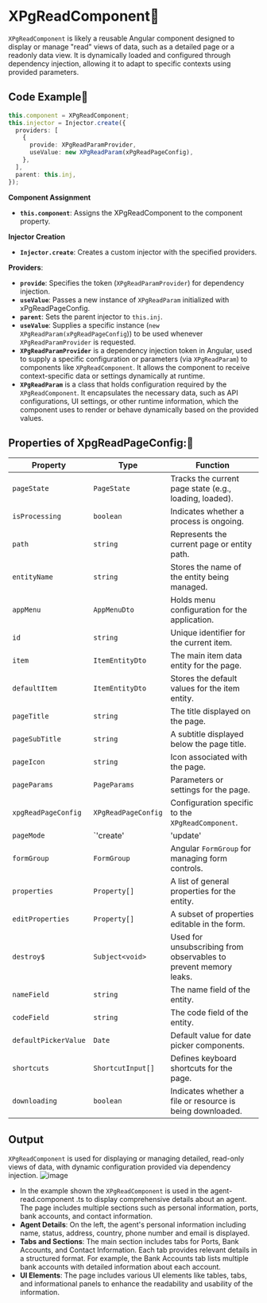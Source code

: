 # XPgReadComponent📖
<code>XPgReadComponent</code> is likely a reusable Angular component designed to display or manage "read" views of data, such as a detailed page or a readonly data view. It is dynamically loaded and configured through dependency injection, allowing it to adapt to specific contexts using provided parameters.
## Code Example📝

```typescript
this.component = XPgReadComponent;
this.injector = Injector.create({
  providers: [
    {
      provide: XPgReadParamProvider,
      useValue: new XPgReadParam(xPgReadPageConfig),
    },
  ],
  parent: this.inj,
});
```
**Component Assignment**
- <code>**this.component**</code>: Assigns the XPgReadComponent to the component property.
 
**Injector Creation**
- <code>**Injector.create**</code>: Creates a custom injector with the specified providers.
  
**Providers**:
- <code>**provide**</code>: Specifies the token (<code>XPgReadParamProvider</code>) for dependency injection.
- <code>**useValue**</code>: Passes a new instance of <code>XPgReadParam</code> initialized with xPgReadPageConfig.
- <code>**parent**</code>: Sets the parent injector to <code>this.inj</code>.
- <code>**useValue**</code>: Supplies a specific instance (<code>new XPgReadParam(xPgReadPageConfig</code>)) to be used whenever <code>XPgReadParamProvider</code> is requested.
- <code>**XPgReadParamProvider**</code> is a dependency injection token in Angular, used to supply a specific configuration or parameters (via <code>XPgReadParam</code>) to components like <code>XPgReadComponent</code>. It allows the component to receive context-specific data or settings dynamically at runtime.
-  <code>**XPgReadParam**</code> is a class  that holds configuration required by the <code>XPgReadComponent</code>. It encapsulates the necessary data, such as API configurations, UI settings, or other runtime information, which the component uses to render or behave dynamically based on the provided values.

  ## Properties of XpgReadPageConfig:🧩

| **Property**         | **Type**                     | **Function**                                                                 |
|-----------------------|------------------------------|-------------------------------------------------------------------------------|
| `pageState`          | `PageState`                 | Tracks the current page state (e.g., loading, loaded).                      |
| `isProcessing`       | `boolean`                   | Indicates whether a process is ongoing.                                     |
| `path`               | `string`                    | Represents the current page or entity path.                                 |
| `entityName`         | `string`                    | Stores the name of the entity being managed.                                |
| `appMenu`            | `AppMenuDto`                | Holds menu configuration for the application.                              |
| `id`                 | `string`                    | Unique identifier for the current item.                                     |
| `item`               | `ItemEntityDto`             | The main item data entity for the page.                                     |
| `defaultItem`        | `ItemEntityDto`             | Stores the default values for the item entity.                              |
| `pageTitle`          | `string`                    | The title displayed on the page.                                            |
| `pageSubTitle`       | `string`                    | A subtitle displayed below the page title.                                  |
| `pageIcon`           | `string`                    | Icon associated with the page.                                              |
| `pageParams`         | `PageParams`                | Parameters or settings for the page.                                        |
| `xpgReadPageConfig`  | `XPgReadPageConfig`         | Configuration specific to the `XPgReadComponent`.                           |
| `pageMode`           | `'create' | 'update' | 'read'` | Defines the operational mode of the page (create, update, or read).          |
| `formGroup`          | `FormGroup`                 | Angular `FormGroup` for managing form controls.                             |
| `properties`         | `Property[]`               | A list of general properties for the entity.                                |
| `editProperties`     | `Property[]`               | A subset of properties editable in the form.                                |
| `destroy$`           | `Subject<void>`             | Used for unsubscribing from observables to prevent memory leaks.            |
| `nameField`          | `string`                    | The name field of the entity.                                               |
| `codeField`          | `string`                    | The code field of the entity.                                               |
| `defaultPickerValue` | `Date`                      | Default value for date picker components.                                   |
| `shortcuts`          | `ShortcutInput[]`          | Defines keyboard shortcuts for the page.                                    |
| `downloading`        | `boolean`                   | Indicates whether a file or resource is being downloaded.                   |

## Output
<code>XPgReadComponent</code> is used for displaying or managing detailed, read-only views of data, with dynamic configuration provided via dependency injection.
![image](https://github.com/user-attachments/assets/4e3de9b2-a10e-4311-942b-e4be589db923)
- In the example shown the <code>XPgReadComponent</code> is used in the agent-read.component .ts to display comprehensive details about an agent. The page includes multiple sections such as personal information, ports, bank accounts, and contact information.
- **Agent Details**: On the left, the agent's personal information including name, status, address, country, phone number and email is displayed.
- **Tabs and Sections**: The main section includes tabs for Ports, Bank Accounts, and Contact Information. Each tab provides relevant details in a structured format. For example, the Bank Accounts tab lists multiple bank accounts with detailed information about each account.
- **UI Elements**: The page includes various UI elements like tables, tabs, and informational panels to enhance the readability and usability of the information.

